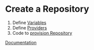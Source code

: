 # Create a Repository

1. Define [Variables](./variables.tf)
2. Define [Providers](./providers.tf)
3. Code to [provision Repository](./main.tf)

[Documentation](https://registry.terraform.io/providers/integrations/github/latest/docs/resources/repository)
